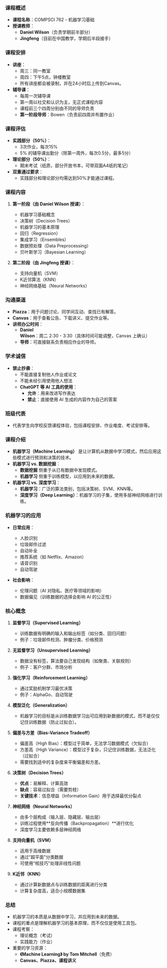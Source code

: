 ### **课程概述**

- **课程名称**：COMPSCI 762 - 机器学习基础
- **授课教师**：
    - **Daniel Wilson**（负责学期前半部分）
    - **Jingfeng**（目前在中国教学，学期后半段接手）

### **课程安排**

- **讲座**：
    - 周三：同一教室
    - 周四：下午5点，钟楼教室
    - 所有讲座都会被录制，并在24小时后上传到Canvas。
- **辅导课**：
    - 每周一次辅导课
    - 第一周以社交和认识为主，无正式课程内容
    - 课程前三个四周分别由不同的导师负责
    - **第一阶段导师**：Bowen（负责前四周并布置作业）

### **课程评估**

- **实践部分（50%）**：
    - 3次作业，每次15%
    - 5% 的辅导课出勤分（除第一周外，每次0.5分，最多5分）
- **理论部分（50%）**：
    - 期末考试（纸质，部分开放书本，可带双面A4纸的笔记）
- **双重通过要求**：
    - 实践部分和理论部分均需达到50%才能通过课程。

### **课程内容**

1. **第一阶段（由 Daniel Wilson 授课）**：
    
    - 机器学习基础概念
    - 决策树（Decision Trees）
    - 机器学习的基本原理
    - 回归（Regression）
    - 集成学习（Ensembles）
    - 数据预处理（Data Preprocessing）
    - 贝叶斯学习（Bayesian Learning）
2. **第二阶段（由 Jingfeng 授课）**：
    
    - 支持向量机（SVM）
    - K近邻算法（KNN）
    - 神经网络基础（Neural Networks）

### **沟通渠道**

- **Piazza**：用于问题讨论、同学间互动、查找已有解答。
- **Canvas**：用于查看公告、下载讲义、提交作业等。
- **讲师办公时间**：
    - **Daniel Wilson**：周二 2:30 - 3:30（具体时间可能调整，Canvas 上确认）
    - **导师**：可直接联系负责相应作业的导师。

### **学术诚信**

- **禁止抄袭**：
    - 不能直接复制他人作业或论文
    - 不能未经引用使用他人想法
    - **ChatGPT 等 AI 工具的使用**：
        - **允许**：用来改进写作表达
        - **禁止**：直接使用 AI 生成的内容作为自己的答案

### **班级代表**

- 代表学生向学校反馈课程体验，包括课程安排、作业难度、考试安排等。

### **课程介绍**

- **机器学习（Machine Learning）** 是让计算机从数据中学习模式，然后应用这些模式进行预测和决策的技术。
- **机器学习 vs. 数据挖掘**：
    - **数据挖掘** 侧重于从已有数据中发现模式。
    - **机器学习** 侧重于训练模型，以应用到未来的数据。
- **机器学习 vs. 深度学习**：
    - **机器学习**：广泛的算法类别，包括决策树、SVM、KNN等。
    - **深度学习（Deep Learning）**：机器学习的子集，使用多层神经网络进行训练。

### **机器学习的应用**

- **日常应用**：
    
    - 人脸识别
    - 垃圾邮件过滤
    - 自动补全
    - 推荐系统（如 Netflix、Amazon）
    - 语音识别
    - 自动驾驶
- **社会影响**：
    
    - 伦理问题（AI 对隐私、医疗等领域的影响）
    - 数据偏见（训练数据的选择会影响 AI 的公正性）

### **核心概念**

1. **监督学习（Supervised Learning）**
    
    - 训练数据有明确的输入和输出标签（如分类、回归问题）
    - 例子：垃圾邮件检测、肿瘤分类、价格预测
2. **无监督学习（Unsupervised Learning）**
    
    - 数据没有标签，算法要自己发现结构（如聚类、关联规则）
    - 例子：客户分群、市场分析
3. **强化学习（Reinforcement Learning）**
    
    - 通过奖励机制学习最优决策
    - 例子：AlphaGo、自动驾驶
4. **模型泛化（Generalization）**
    
    - 机器学习的目标是从训练数据学习出可应用到新数据的模式，而不是仅仅记住训练数据（防止过拟合）。
5. **偏差与方差（Bias-Variance Tradeoff）**
    
    - 偏差高（High Bias）：模型过于简单，无法学习数据模式（欠拟合）
    - 方差高（High Variance）：模型过于复杂，只记住训练数据，无法泛化（过拟合）
    - 需要找到适中的复杂度来平衡偏差和方差。
6. **决策树（Decision Trees）**
    
    - **优点**：易解释、计算高效
    - **缺点**：容易过拟合（需要剪枝）
    - **关键技术**：信息增益（Information Gain）用于选择最优分裂点
7. **神经网络（Neural Networks）**
    
    - 由多个层构成（输入层、隐藏层、输出层）
    - 训练过程使用**反向传播（Backpropagation）**进行优化
    - 深度学习主要依赖多层神经网络
8. **支持向量机（SVM）**
    
    - 适用于高维数据
    - 通过“超平面”分类数据
    - 可使用“核技巧”处理非线性问题
9. **K近邻（KNN）**
    
    - 通过计算新数据点与训练数据的距离进行分类
    - 计算复杂度高，适合小规模数据集

### **总结**

- 机器学习的本质是从数据中学习，并应用到未来的数据。
- 课程的重点是理解机器学习的基本原理，而不仅仅是使用工具包。
- 课程考察：
    - 理论概念（考试）
    - 实践能力（作业）
- 重要的学习资源：
    - **《Machine Learning》 by Tom Mitchell**（免费）
    - **Canvas、Piazza、课程讲义**